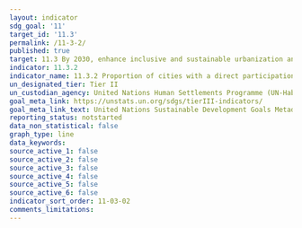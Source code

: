 ```yaml
---
layout: indicator
sdg_goal: '11'
target_id: '11.3'
permalink: /11-3-2/
published: true
target: 11.3 By 2030, enhance inclusive and sustainable urbanization and capacity for participatory, integrated and sustainable human settlement planning and management in all countries
indicator: 11.3.2
indicator_name: 11.3.2 Proportion of cities with a direct participation structure of civil society in urban planning and management that operate regularly and democratically
un_designated_tier: Tier II
un_custodian_agency: United Nations Human Settlements Programme (UN-Habitat)
goal_meta_link: https://unstats.un.org/sdgs/tierIII-indicators/
goal_meta_link_text: United Nations Sustainable Development Goals Metadata (PDF 4.0 MB)
reporting_status: notstarted
data_non_statistical: false
graph_type: line
data_keywords:  
source_active_1: false
source_active_2: false
source_active_3: false
source_active_4: false
source_active_5: false
source_active_6: false
indicator_sort_order: 11-03-02
comments_limitations: 
---
```

